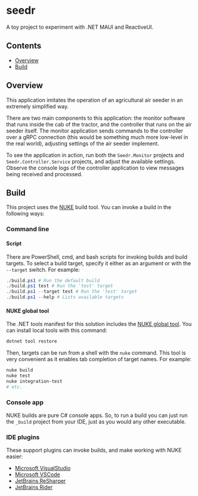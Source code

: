 # seedr

A toy project to experiment with .NET MAUI and ReactiveUI.

## Contents

- [Overview](#overview)
- [Build](#build)

## Overview

This application imitates the operation of an agricultural air seeder in an
extremely simplified way.

There are two main components to this application: the monitor software that
runs inside the cab of the tractor, and the controller that runs on the air
seeder itself. The monitor application sends commands to the controller over
a gRPC connection (this would be something much more low-level in the real
world), adjusting settings of the air seeder implement.

To see the application in action, run both the `Seedr.Monitor` projects and
`Seedr.Controller.Service` projects, and adjust the available settings. Observe
the console logs of the controller application to view messages being received
and processed.

## Build

This project uses the [NUKE](https://nuke.build/) build tool. You can invoke a
build in the following ways:

### Command line

#### Script

There are PowerShell, cmd, and bash scripts for invoking builds and build
targets. To select a build target, specify it either as an argument or with the
`--target` switch. For example:

```powershell
./build.ps1 # Run the default build
./build.ps1 test # Run the 'test' target
./build.ps1 --target test # Run the 'test' target
./build.ps1 --help # Lists available targets
```

#### NUKE global tool

The .NET tools manifest for this solution includes the [NUKE global
tool](https://nuke.build/docs/getting-started/setup.html). You can install local
tools with this command:

```powershell
dotnet tool restore
```

Then, targets can be run from a shell with the `nuke` command. This tool is
very convenient as it enables tab completion of target names. For example:

```powershell
nuke build
nuke test
nuke integration-test
# etc.
```

### Console app

NUKE builds are pure C# console apps. So, to run a build you can just run the
`_build` project from your IDE, just as you would any other executable.

### IDE plugins

These support plugins can invoke builds, and make working with NUKE easier:

- [Microsoft VisualStudio](https://nuke.build/visualstudio)
- [Microsoft VSCode](https://nuke.build/vscode)
- [JetBrains ReSharper](https://nuke.build/resharper)
- [JetBrains Rider](https://nuke.build/rider)
